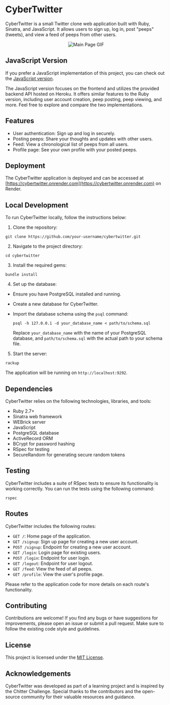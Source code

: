 # CyberTwitter

CyberTwitter is a small Twitter clone web application built with Ruby, Sinatra, and JavaScript. It allows users to sign up, log in, post "peeps" (tweets), and view a feed of peeps from other users.

<p align="center">
  <img src="./public/main_page.gif" alt="Main Page GIF">
</p>

## JavaScript Version

If you prefer a JavaScript implementation of this project, you can check out the [JavaScript version](https://github.com/Shakhrai8/frontend-api-challenge). 

The JavaScript version focuses on the frontend and utilizes the provided backend API hosted on Heroku. It offers similar features to the Ruby version, including user account creation, peep posting, peep viewing, and more. Feel free to explore and compare the two implementations.

## Features

- User authentication: Sign up and log in securely.
- Posting peeps: Share your thoughts and updates with other users.
- Feed: View a chronological list of peeps from all users.
- Profile page: See your own profile with your posted peeps.

## Deployment

The CyberTwitter application is deployed and can be accessed at [https://cybertwitter.onrender.com](https://cybertwitter.onrender.com) on Render.

## Local Development

To run CyberTwitter locally, follow the instructions below:

1. Clone the repository:

`git clone https://github.com/your-username/cybertwitter.git`

2. Navigate to the project directory:

`cd cybertwitter`

3. Install the required gems:

`bundle install`

4. Set up the database:

- Ensure you have PostgreSQL installed and running.
- Create a new database for CyberTwitter.
- Import the database schema using the `psql` command:

  ```
  psql -h 127.0.0.1 -d your_database_name < path/to/schema.sql
  ```

  Replace `your_database_name` with the name of your PostgreSQL database, and `path/to/schema.sql` with the actual path to your schema file.

5. Start the server:

`rackup`


The application will be running on `http://localhost:9292`.

## Dependencies

CyberTwitter relies on the following technologies, libraries, and tools:

- Ruby 2.7+
- Sinatra web framework
- WEBrick server
- JavaScript
- PostgreSQL database
- ActiveRecord ORM
- BCrypt for password hashing
- RSpec for testing
- SecureRandom for generating secure random tokens

## Testing

CyberTwitter includes a suite of RSpec tests to ensure its functionality is working correctly. You can run the tests using the following command:

`rspec`


## Routes

CyberTwitter includes the following routes:

- `GET /`: Home page of the application.
- `GET /signup`: Sign up page for creating a new user account.
- `POST /signup`: Endpoint for creating a new user account.
- `GET /login`: Login page for existing users.
- `POST /login`: Endpoint for user login.
- `GET /logout`: Endpoint for user logout.
- `GET /feed`: View the feed of all peeps.
- `GET /profile`: View the user's profile page.

Please refer to the application code for more details on each route's functionality.

## Contributing

Contributions are welcome! If you find any bugs or have suggestions for improvements, please open an issue or submit a pull request. Make sure to follow the existing code style and guidelines.

## License

This project is licensed under the [MIT License](LICENSE).

## Acknowledgements

CyberTwitter was developed as part of a learning project and is inspired by the Chitter Challenge. Special thanks to the contributors and the open-source community for their valuable resources and guidance.
